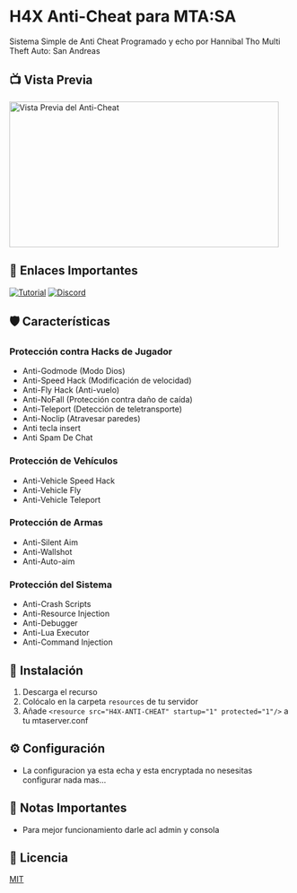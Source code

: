 # H4X Anti-Cheat para MTA:SA

Sistema Simple de Anti Cheat Programado y echo por Hannibal Tho Multi Theft Auto: San Andreas

## 📺 Vista Previa
<a href="https://www.youtube.com/watch?v=Oq8J3o6Y4VE">
    <img src="https://i.ytimg.com/an_webp/Oq8J3o6Y4VE/mqdefault_6s.webp?du=3000&sqp=CPLq2cAG&rs=AOn4CLCR8sK8lYp1Y1WJO7TUXJnNcgeScQ" alt="Vista Previa del Anti-Cheat" width="480" height="260"/>
</a>

## 🔗 Enlaces Importantes
[![Tutorial](https://img.shields.io/badge/Tutorial-YouTube-red.svg)](https://www.youtube.com/watch?v=Oq8J3o6Y4VE&ab_channel=TODOHACKOFFICIAL)
[![Discord](https://img.shields.io/badge/Discord-7289DA?style=flat&logo=discord&logoColor=white)](https://discord.gg/4svwzsy3UP)

## 🛡️ Características

### Protección contra Hacks de Jugador
- Anti-Godmode (Modo Dios)
- Anti-Speed Hack (Modificación de velocidad)
- Anti-Fly Hack (Anti-vuelo)
- Anti-NoFall (Protección contra daño de caída)
- Anti-Teleport (Detección de teletransporte)
- Anti-Noclip (Atravesar paredes)
- Anti tecla insert
- Anti Spam De Chat

### Protección de Vehículos
- Anti-Vehicle Speed Hack
- Anti-Vehicle Fly
- Anti-Vehicle Teleport

### Protección de Armas
- Anti-Silent Aim
- Anti-Wallshot
- Anti-Auto-aim

### Protección del Sistema
- Anti-Crash Scripts
- Anti-Resource Injection
- Anti-Debugger
- Anti-Lua Executor
- Anti-Command Injection

## 🚀 Instalación

1. Descarga el recurso
2. Colócalo en la carpeta `resources` de tu servidor
3. Añade `<resource src="H4X-ANTI-CHEAT" startup="1" protected="1"/>` a tu mtaserver.conf

## ⚙️ Configuración

- La configuracion ya esta echa y esta encryptada no nesesitas configurar nada mas...

## 📝 Notas Importantes

- Para mejor funcionamiento darle acl admin y consola

## 📜 Licencia

[MIT](LICENSE)
